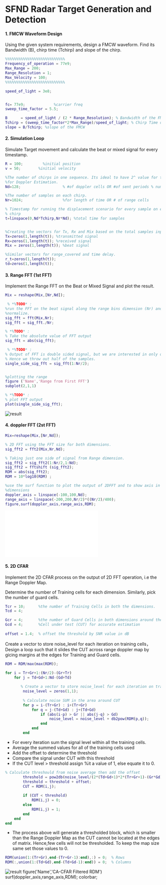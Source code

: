 # SFND Radar Target Generation and Detection

#### 1. FMCW Waveform Design
Using the given system requirements, design a FMCW waveform. Find its Bandwidth (B), chirp time (Tchirp) and slope of the chirp.

```Matlab
%%%%%%%%%%%%%%%%%%%%%%%%%%%
Frequency_of_operation = 77e9;
Max_Range = 200;
Range_Resolution = 1;
Max_Velocity = 100;
%%%%%%%%%%%%%%%%%%%%%%%%%%%

speed_of_light = 3e8;


fc= 77e9;             %carrier freq
sweep_time_factor = 5.5;

B      = speed_of_light / (2 * Range_Resolution); % Bandwidth of the FMCW, Bsweep
Tchirp = (sweep_time_factor*2*Max_Range)/speed_of_light; % Chirp Time of the FMCW
slope = B/Tchirp; %slope of the FMCW  
```

#### 2. Simulation Loop
Simulate Target movement and calculate the beat or mixed signal for every timestamp.

```Matlab
R = 100;         %initial position 
v = 50;        %initial velocity

%The number of chirps in one sequence. Its ideal to have 2^ value for the ease of running the FFT
%for Doppler Estimation. 
Nd=128;                   % #of doppler cells OR #of sent periods % number of chirps

%The number of samples on each chirp. 
Nr=1024;                  %for length of time OR # of range cells

% Timestamp for running the displacement scenario for every sample on each
% chirp
t=linspace(0,Nd*Tchirp,Nr*Nd); %total time for samples


%Creating the vectors for Tx, Rx and Mix based on the total samples input.
Tx=zeros(1,length(t)); %transmitted signal
Rx=zeros(1,length(t)); %received signal
Mix = zeros(1,length(t)); %beat signal

%Similar vectors for range_covered and time delay.
r_t=zeros(1,length(t));
td=zeros(1,length(t));
```

#### 3. Range FFT (1st FFT)

Implement the Range FFT on the Beat or Mixed Signal and plot the result.

```Matlab
Mix = reshape(Mix,[Nr,Nd]);

 % *%TODO* :
%run the FFT on the beat signal along the range bins dimension (Nr) and
%normalize.
sig_fft = fft(Mix,Nr);  
sig_fft = sig_fft./Nr;

% *%TODO* :
% Take the absolute value of FFT output
sig_fft = abs(sig_fft);  

 % *%TODO* :
% Output of FFT is double sided signal, but we are interested in only one side of the spectrum.
% Hence we throw out half of the samples.
single_side_sig_fft = sig_fft(1:Nr/2);


%plotting the range
figure ('Name','Range from First FFT')
subplot(2,1,1)

% *%TODO* :
% plot FFT output 
plot(single_side_sig_fft); 
```
![result](./pics/FFT.png)

#### 4. doppler FFT (2st FFT)

```Matlab
Mix=reshape(Mix,[Nr,Nd]);

% 2D FFT using the FFT size for both dimensions.
sig_fft2 = fft2(Mix,Nr,Nd);

% Taking just one side of signal from Range dimension.
sig_fft2 = sig_fft2(1:Nr/2,1:Nd);
sig_fft2 = fftshift (sig_fft2);
RDM = abs(sig_fft2);
RDM = 10*log10(RDM) ;

%use the surf function to plot the output of 2DFFT and to show axis in both
%dimensions
doppler_axis = linspace(-100,100,Nd);
range_axis = linspace(-200,200,Nr/2)*((Nr/2)/400);
figure,surf(doppler_axis,range_axis,RDM);
```
![result](pics/doppler_map.fig)

#### 5. 2D CFAR
Implement the 2D CFAR process on the output of 2D FFT operation, i.e the Range Doppler Map.

Determine the number of Training cells for each dimension. Similarly, pick the number of guard cells.

```Matlab
Tcr = 10;      %the number of Training Cells in both the dimensions.
Tcd = 4;

Gcr = 4;       %the number of Guard Cells in both dimensions around the 
Gcd = 4;       %Cell under test (CUT) for accurate estimation
      
offset = 1.4;  % offset the threshold by SNR value in dB
```

Create a vector to store noise_level for each iteration on training cells，Design a loop such that it slides the CUT across range doppler map by gicing margins at the edges for Training and Guard cells.

```Matlab
RDM = RDM/max(max(RDM));

for i = Tr+Gr+1:(Nr/2)-(Gr+Tr)
    for j = Td+Gd+1:Nd-(Gd+Td)
        
       % Create a vector to store noise_level for each iteration on training cells
        noise_level = zeros(1,1);
        
        % Calculate noise SUM in the area around CUT
        for p = i-(Tr+Gr) : i+(Tr+Gr)
            for q = j-(Td+Gd) : j+(Td+Gd)
                if (abs(i-p) > Gr || abs(j-q) > Gd)
                    noise_level = noise_level + db2pow(RDM(p,q));
                end
            end
        end
```

* For every iteration sum the signal level within all the training cells.
* Average the summed values for all of the training cells used
* Add the offset to determine the threshold
* Compare the signal under CUT with this threshold
* If the CUT level > threshold assign %it a value of 1, else equate it to 0.

```Matlab
% Calculate threshould from noise average then add the offset
        threshold = pow2db(noise_level/(2*(Td+Gd+1)*2*(Tr+Gr+1)-(Gr*Gd)-1));
        threshold = threshold + offset;
        CUT = RDM(i,j);
        
        if (CUT < threshold)
            RDM(i,j) = 0;
        else
            RDM(i,j) = 1;
        end
    end
end
```

* The process above will generate a thresholded block, which is smaller than the Range Doppler Map as the CUT cannot be located at the edges of matrix. Hence,few cells will not be thresholded. To keep the map size same set those values to 0.

```Matlab
RDM(union(1:(Tr+Gr),end-(Tr+Gr-1):end),:) = 0;  % Rows
RDM(:,union(1:(Td+Gd),end-(Td+Gd-1):end)) = 0;  % Columns 
```


![result](pics/2DCFAR.PNG)
figure('Name','CA-CFAR Filtered RDM')
surf(doppler_axis,range_axis,RDM);
colorbar;
